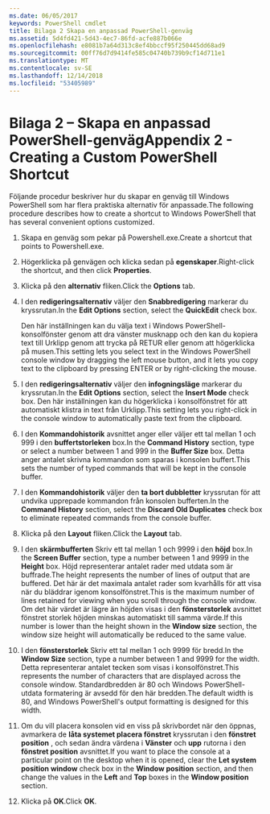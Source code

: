 ```yaml
---
ms.date: 06/05/2017
keywords: PowerShell cmdlet
title: Bilaga 2 Skapa en anpassad PowerShell-genväg
ms.assetid: 5d4fd421-5d43-4ec7-86fd-acfe887b066e
ms.openlocfilehash: e8081b7a64d313c8ef4bbccf95f250445dd68ad9
ms.sourcegitcommit: 00ff76d7d9414fe585c04740b739b9cf14d711e1
ms.translationtype: MT
ms.contentlocale: sv-SE
ms.lasthandoff: 12/14/2018
ms.locfileid: "53405989"
---
```

# <a name="appendix-2---creating-a-custom-powershell-shortcut"></a><span data-ttu-id="0ffe5-103">Bilaga 2 – Skapa en anpassad PowerShell-genväg</span><span class="sxs-lookup"><span data-stu-id="0ffe5-103">Appendix 2 - Creating a Custom PowerShell Shortcut</span></span>

<span data-ttu-id="0ffe5-104">Följande procedur beskriver hur du skapar en genväg till Windows PowerShell som har flera praktiska alternativ för anpassade.</span><span class="sxs-lookup"><span data-stu-id="0ffe5-104">The following procedure describes how to create a shortcut to Windows PowerShell that has several convenient options customized.</span></span>

1. <span data-ttu-id="0ffe5-105">Skapa en genväg som pekar på Powershell.exe.</span><span class="sxs-lookup"><span data-stu-id="0ffe5-105">Create a shortcut that points to Powershell.exe.</span></span>

2. <span data-ttu-id="0ffe5-106">Högerklicka på genvägen och klicka sedan på **egenskaper**.</span><span class="sxs-lookup"><span data-stu-id="0ffe5-106">Right-click the shortcut, and then click **Properties**.</span></span>

3. <span data-ttu-id="0ffe5-107">Klicka på den **alternativ** fliken.</span><span class="sxs-lookup"><span data-stu-id="0ffe5-107">Click the **Options** tab.</span></span>

4. <span data-ttu-id="0ffe5-108">I den **redigeringsalternativ** väljer den **Snabbredigering** markerar du kryssrutan.</span><span class="sxs-lookup"><span data-stu-id="0ffe5-108">In the **Edit Options** section, select the **QuickEdit** check box.</span></span>

    <span data-ttu-id="0ffe5-109">Den här inställningen kan du välja text i Windows PowerShell-konsolfönster genom att dra vänster musknapp och den kan du kopiera text till Urklipp genom att trycka på RETUR eller genom att högerklicka på musen.</span><span class="sxs-lookup"><span data-stu-id="0ffe5-109">This setting lets you select text in the Windows PowerShell console window by dragging the left mouse button, and it lets you copy text to the clipboard by pressing ENTER or by right-clicking the mouse.</span></span>

5. <span data-ttu-id="0ffe5-110">I den **redigeringsalternativ** väljer den **infogningsläge** markerar du kryssrutan.</span><span class="sxs-lookup"><span data-stu-id="0ffe5-110">In the **Edit Options** section, select the **Insert Mode** check box.</span></span> <span data-ttu-id="0ffe5-111">Den här inställningen kan du högerklicka i konsolfönstret för att automatiskt klistra in text från Urklipp.</span><span class="sxs-lookup"><span data-stu-id="0ffe5-111">This setting lets you right-click in the console window to automatically paste text from the clipboard.</span></span>

6. <span data-ttu-id="0ffe5-112">I den **Kommandohistorik** avsnittet anger eller väljer ett tal mellan 1 och 999 i den **buffertstorleken** box.</span><span class="sxs-lookup"><span data-stu-id="0ffe5-112">In the **Command History** section, type or select a number between 1 and 999 in the **Buffer Size** box.</span></span> <span data-ttu-id="0ffe5-113">Detta anger antalet skrivna kommandon som sparas i konsolen buffert.</span><span class="sxs-lookup"><span data-stu-id="0ffe5-113">This sets the number of typed commands that will be kept in the console buffer.</span></span>

7. <span data-ttu-id="0ffe5-114">I den **Kommandohistorik** väljer den **ta bort dubbletter** kryssrutan för att undvika upprepade kommandon från konsolen bufferten.</span><span class="sxs-lookup"><span data-stu-id="0ffe5-114">In the **Command History** section, select the **Discard Old Duplicates** check box to eliminate repeated commands from the console buffer.</span></span>

8. <span data-ttu-id="0ffe5-115">Klicka på den **Layout** fliken.</span><span class="sxs-lookup"><span data-stu-id="0ffe5-115">Click the **Layout** tab.</span></span>

9. <span data-ttu-id="0ffe5-116">I den **skärmbufferten** Skriv ett tal mellan 1 och 9999 i den **höjd** box.</span><span class="sxs-lookup"><span data-stu-id="0ffe5-116">In the **Screen Buffer** section, type a number between 1 and 9999 in the **Height** box.</span></span> <span data-ttu-id="0ffe5-117">Höjd representerar antalet rader med utdata som är buffrade.</span><span class="sxs-lookup"><span data-stu-id="0ffe5-117">The height represents the number of lines of output that are buffered.</span></span> <span data-ttu-id="0ffe5-118">Det här är det maximala antalet rader som kvarhålls för att visa när du bläddrar igenom konsolfönstret.</span><span class="sxs-lookup"><span data-stu-id="0ffe5-118">This is the maximum number of lines retained for viewing when you scroll through the console window.</span></span> <span data-ttu-id="0ffe5-119">Om det här värdet är lägre än höjden visas i den **fönsterstorlek** avsnittet fönstret storlek höjden minskas automatiskt till samma värde.</span><span class="sxs-lookup"><span data-stu-id="0ffe5-119">If this number is lower than the height shown in the **Window size** section, the window size height will automatically be reduced to the same value.</span></span>

10. <span data-ttu-id="0ffe5-120">I den **fönsterstorlek** Skriv ett tal mellan 1 och 9999 för bredd.</span><span class="sxs-lookup"><span data-stu-id="0ffe5-120">In the **Window Size** section, type a number between 1 and 9999 for the width.</span></span> <span data-ttu-id="0ffe5-121">Detta representerar antalet tecken som visas i konsolfönstret.</span><span class="sxs-lookup"><span data-stu-id="0ffe5-121">This represents the number of characters that are displayed across the console window.</span></span> <span data-ttu-id="0ffe5-122">Standardbredden är 80 och Windows PowerShell-utdata formatering är avsedd för den här bredden.</span><span class="sxs-lookup"><span data-stu-id="0ffe5-122">The default width is 80, and Windows PowerShell's output formatting is designed for this width.</span></span>

11. <span data-ttu-id="0ffe5-123">Om du vill placera konsolen vid en viss på skrivbordet när den öppnas, avmarkera de **låta systemet placera fönstret** kryssrutan i den **fönstret position** , och sedan ändra värdena i  **Vänster** och **upp** rutorna i den **fönstret position** avsnittet.</span><span class="sxs-lookup"><span data-stu-id="0ffe5-123">If you want to place the console at a particular point on the desktop when it is opened, clear the **Let system position window** check box in the **Window position** section, and then change the values in the **Left** and **Top** boxes in the **Window position** section.</span></span>

12. <span data-ttu-id="0ffe5-124">Klicka på **OK**.</span><span class="sxs-lookup"><span data-stu-id="0ffe5-124">Click **OK**.</span></span>